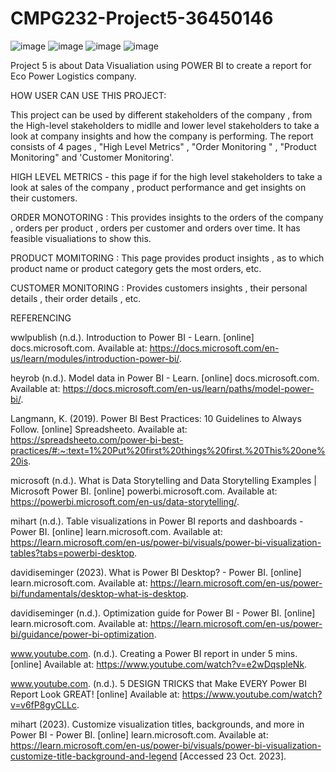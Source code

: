 # CMPG232-Project5-36450146

![image](https://github.com/Oratile-Mogajane/CMPG232-Project5-36450146/assets/141177107/db4a4e65-69fc-4276-9c74-ca655eaa1253)
![image](https://github.com/Oratile-Mogajane/CMPG232-Project5-36450146/assets/141177107/43637e00-fdc2-465a-8e2c-30121234d230)
![image](https://github.com/Oratile-Mogajane/CMPG232-Project5-36450146/assets/141177107/3d0aa392-fad0-4121-80bd-e400adfcad56)
![image](https://github.com/Oratile-Mogajane/CMPG232-Project5-36450146/assets/141177107/e5dbd588-6bbe-43da-bd5b-fcd85431c696)





Project 5 is about Data Visualiation using POWER BI to create a report for Eco Power Logistics company.

HOW USER CAN USE THIS PROJECT:

This project can be used by different stakeholders of the company , from the High-level stakeholders to midlle and lower level stakeholders to take a look at company insights and how the company is performing.
The report consists of 4 pages , "High Level Metrics" , "Order Monitoring " , "Product Monitoring" and 'Customer Monitoring'.

HIGH LEVEL METRICS - this page if for the high level stakeholders to take a look at sales of the company , product performance and get insights on their customers.

ORDER MONOTORING : This provides insights to the orders of the company , orders per product , orders per customer and orders over time. It has feasible visualiations to show this.

PRODUCT MOMITORING : This page provides product insights , as to which product name  or product category gets the most orders, etc.

CUSTOMER MONITORING : Provides customers insights , their personal details , their order details , etc.

REFERENCING

wwlpublish (n.d.). Introduction to Power BI - Learn. [online] docs.microsoft.com. Available at: https://docs.microsoft.com/en-us/learn/modules/introduction-power-bi/.

‌heyrob (n.d.). Model data in Power BI - Learn. [online] docs.microsoft.com. Available at: https://docs.microsoft.com/en-us/learn/paths/model-power-bi/.

‌Langmann, K. (2019). Power BI Best Practices: 10 Guidelines to Always Follow. [online] Spreadsheeto. Available at: https://spreadsheeto.com/power-bi-best-practices/#:~:text=1%20Put%20first%20things%20first.%20This%20one%20is.

‌microsoft (n.d.). What is Data Storytelling and Data Storytelling Examples | Microsoft Power BI. [online] powerbi.microsoft.com. Available at: https://powerbi.microsoft.com/en-us/data-storytelling/.

‌mihart (n.d.). Table visualizations in Power BI reports and dashboards - Power BI. [online] learn.microsoft.com. Available at: https://learn.microsoft.com/en-us/power-bi/visuals/power-bi-visualization-tables?tabs=powerbi-desktop.

‌davidiseminger (2023). What is Power BI Desktop? - Power BI. [online] learn.microsoft.com. Available at: https://learn.microsoft.com/en-us/power-bi/fundamentals/desktop-what-is-desktop.

‌davidiseminger (n.d.). Optimization guide for Power BI - Power BI. [online] learn.microsoft.com. Available at: https://learn.microsoft.com/en-us/power-bi/guidance/power-bi-optimization.

‌www.youtube.com. (n.d.). Creating a Power BI report in under 5 mins. [online] Available at: https://www.youtube.com/watch?v=e2wDqspleNk.

‌www.youtube.com. (n.d.). 5 DESIGN TRICKS that Make EVERY Power BI Report Look GREAT! [online] Available at: https://www.youtube.com/watch?v=v6fP8gyCLLc.

mihart (2023). Customize visualization titles, backgrounds, and more in Power BI - Power BI. [online] learn.microsoft.com. Available at: https://learn.microsoft.com/en-us/power-bi/visuals/power-bi-visualization-customize-title-background-and-legend [Accessed 23 Oct. 2023].

‌
‌




